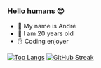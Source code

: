 ### Hello humans 😎

- 💬 My name is André
- 🎈 I am 20 years old
- ✋ Coding enjoyer

[![Top Langs](https://github-readme-stats.vercel.app/api/top-langs/?username=andrebtw&count_private=true&show_icons=true&theme=midnight-purple)](https://github.com/anuraghazra/github-readme-stats)
[![GitHub Streak](https://github-readme-streak-stats.herokuapp.com/?user=andrebtw&theme=midnight-purple)](https://git.io/streak-stats)
